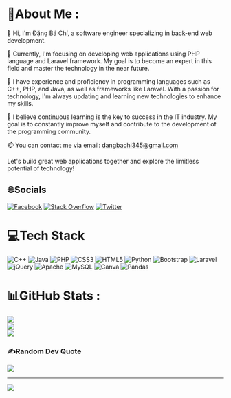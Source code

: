 # 💫About Me :
👋 Hi, I'm Đặng Bá Chí, a software engineer specializing in back-end web development.

💼 Currently, I'm focusing on developing web applications using PHP language and Laravel framework. My goal is to become an expert in this field and master the technology in the near future.

🚀 I have experience and proficiency in programming languages such as C++, PHP, and Java, as well as frameworks like Laravel. With a passion for technology, I'm always updating and learning new technologies to enhance my skills.

🌱 I believe continuous learning is the key to success in the IT industry. My goal is to constantly improve myself and contribute to the development of the programming community.

📫 You can contact me via email: dangbachi345@gmail.com

Let's build great web applications together and explore the limitless potential of technology!


## 🌐Socials
[![Facebook](https://img.shields.io/badge/Facebook-%231877F2.svg?logo=Facebook&logoColor=white)](https://facebook.com/100082223889641) [![Stack Overflow](https://img.shields.io/badge/-Stackoverflow-FE7A16?logo=stack-overflow&logoColor=white)](https://stackoverflow.com/users/null) [![Twitter](https://img.shields.io/badge/Twitter-%231DA1F2.svg?logo=Twitter&logoColor=white)](https://twitter.com/null) 

# 💻Tech Stack
![C++](https://img.shields.io/badge/c++-%2300599C.svg?style=for-the-badge&logo=c%2B%2B&logoColor=white) ![Java](https://img.shields.io/badge/java-%23ED8B00.svg?style=for-the-badge&logo=java&logoColor=white) ![PHP](https://img.shields.io/badge/php-%23777BB4.svg?style=for-the-badge&logo=php&logoColor=white) ![CSS3](https://img.shields.io/badge/css3-%231572B6.svg?style=for-the-badge&logo=css3&logoColor=white) ![HTML5](https://img.shields.io/badge/html5-%23E34F26.svg?style=for-the-badge&logo=html5&logoColor=white) ![Python](https://img.shields.io/badge/python-3670A0?style=for-the-badge&logo=python&logoColor=ffdd54) ![Bootstrap](https://img.shields.io/badge/bootstrap-%23563D7C.svg?style=for-the-badge&logo=bootstrap&logoColor=white) ![Laravel](https://img.shields.io/badge/laravel-%23FF2D20.svg?style=for-the-badge&logo=laravel&logoColor=white) ![jQuery](https://img.shields.io/badge/jquery-%230769AD.svg?style=for-the-badge&logo=jquery&logoColor=white) ![Apache](https://img.shields.io/badge/apache-%23D42029.svg?style=for-the-badge&logo=apache&logoColor=white) ![MySQL](https://img.shields.io/badge/mysql-%2300f.svg?style=for-the-badge&logo=mysql&logoColor=white) ![Canva](https://img.shields.io/badge/Canva-%2300C4CC.svg?style=for-the-badge&logo=Canva&logoColor=white) ![Pandas](https://img.shields.io/badge/pandas-%23150458.svg?style=for-the-badge&logo=pandas&logoColor=white)
# 📊GitHub Stats :
![](https://github-readme-stats.vercel.app/api?username=chidb2k3&theme=radical&hide_border=false&include_all_commits=false&count_private=false)<br/>
![](https://github-readme-streak-stats.herokuapp.com/?user=chidb2k3&theme=radical&hide_border=false)<br/>
![](https://github-readme-stats.vercel.app/api/top-langs/?username=chidb2k3&theme=radical&hide_border=false&include_all_commits=false&count_private=false&layout=compact)

### ✍️Random Dev Quote
![](https://quotes-github-readme.vercel.app/api?type=horizontal&theme=radical)

---
[![](https://visitcount.itsvg.in/api?id=chidb2k3&icon=0&color=0)](https://visitcount.itsvg.in)
